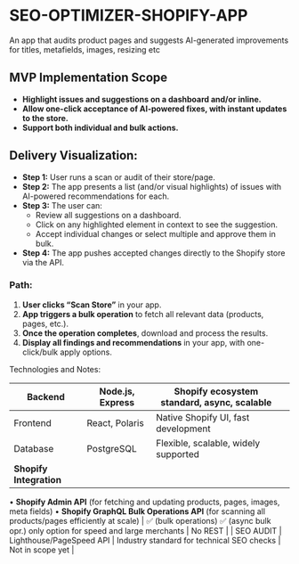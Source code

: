 # SEO-OPTIMIZER-SHOPIFY-APP
An app that audits product pages and suggests AI-generated improvements for titles, metafields, images, resizing etc


## **MVP Implementation Scope**

- **Highlight issues and suggestions on a dashboard and/or inline.**
- **Allow one-click acceptance of AI-powered fixes, with instant updates to the store.**
- **Support both individual and bulk actions.**

## Delivery Visualization:

- **Step 1:** User runs a scan or audit of their store/page.
- **Step 2:** The app presents a list (and/or visual highlights) of issues with AI-powered recommendations for each.
- **Step 3:** The user can:
    - Review all suggestions on a dashboard.
    - Click on any highlighted element in context to see the suggestion.
    - Accept individual changes or select multiple and approve them in bulk.
- **Step 4:** The app pushes accepted changes directly to the Shopify store via the API.

### Path:

1. **User clicks “Scan Store”** in your app.
2. **App triggers a bulk operation** to fetch all relevant data (products, pages, etc.).
3. **Once the operation completes**, download and process the results.
4. **Display all findings and recommendations** in your app, with one-click/bulk apply options.

Technologies and Notes:

| Backend | Node.js, Express | Shopify ecosystem standard, async, scalable |  |
| --- | --- | --- | --- |
| Frontend | React, Polaris | Native Shopify UI, fast development |  |
| Database | PostgreSQL | Flexible, scalable, widely supported |  |
| **Shopify Integration** | 
• **Shopify Admin API** (for fetching and updating products, pages, images, meta fields)
• **Shopify GraphQL Bulk Operations API** (for scanning all products/pages efficiently at scale) | ✅ (bulk operations)
✅ (async bulk opr.)
only option for speed and large merchants | No REST |
| SEO AUDIT | Lighthouse/PageSpeed API | Industry standard for technical SEO checks | Not in scope yet |